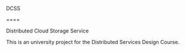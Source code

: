 DCSS

====

Distributed Cloud Storage Service

This is an university project for the Distributed Services Design Course.
